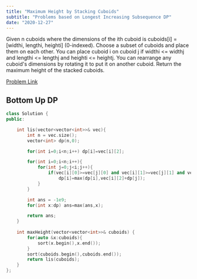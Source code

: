 ```yaml
---
title: "Maximum Height by Stacking Cuboids"
subtitle: "Problems based on Longest Increasing Subsequence DP"
date: "2020-12-27"
---
```


Given n cuboids where the dimensions of the ith cuboid is cuboids[i] = [widthi, lengthi, heighti] (0-indexed). Choose a subset of cuboids and place them on each other. You can place cuboid i on cuboid j if widthi <= widthj and lengthi <= lengthj and heighti <= heightj. You can rearrange any cuboid's dimensions by rotating it to put it on another cuboid. Return the maximum height of the stacked cuboids.

[Problem Link](https://leetcode.com/problems/maximum-height-by-stacking-cuboids/description/)

## Bottom Up DP


```cpp
class Solution {
public:

    int lis(vector<vector<int>>& vec){
        int n = vec.size();
        vector<int> dp(n,0);

        for(int i=0;i<n;i++) dp[i]=vec[i][2];

        for(int i=0;i<n;i++){
            for(int j=0;j<i;j++){
                if(vec[i][0]>=vec[j][0] and vec[i][1]>=vec[j][1] and vec[i][2]>=vec[j][2])
                    dp[i]=max(dp[i],vec[i][2]+dp[j]);
            }
        }

        int ans = -1e9;
        for(int x:dp) ans=max(ans,x);

        return ans;
    }
    
    int maxHeight(vector<vector<int>>& cuboids) {
        for(auto &x:cuboids){
            sort(x.begin(),x.end());
        }
        sort(cuboids.begin(),cuboids.end());
        return lis(cuboids);
    }
};
```